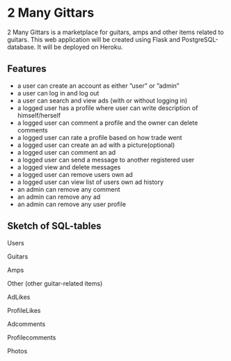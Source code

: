 # 2 Many Gittars

2 Many Gittars is a marketplace for guitars, amps and other items related to guitars. This web application will be created using Flask and PostgreSQL-database. It will be deployed on Heroku.


## Features
- a user can create an account as either ”user” or ”admin”
- a user can log in and log out
- a user can search and view ads (with or without logging in)
- a logged user has a profile where user can write description of himself/herself
- a logged user can comment a profile and the owner can delete comments
- a logged user can rate a profile based on how trade went
- a logged user can create an ad with a picture(optional)
- a logged user can comment an ad
- a logged user can send a message to another registered user
- a logged view and delete messages
- a logged user can remove users own ad
- a logged user can view list of users own ad history
- an admin can remove any comment
- an admin can remove any ad
- an admin can remove any user profile

## Sketch of SQL-tables

Users

Guitars

Amps 

Other (other guitar-related items)

AdLikes

ProfileLikes

Adcomments

Profilecomments

Photos


